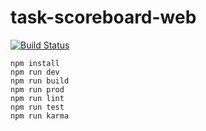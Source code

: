 # task-scoreboard-web

[![Build Status](https://travis-ci.org/bellstrand/task-scoreboard-web.svg?branch=master)](https://travis-ci.org/bellstrand/task-scoreboard-web)

```shell
npm install
npm run dev
npm run build
npm run prod
npm run lint
npm run test
npm run karma
```
